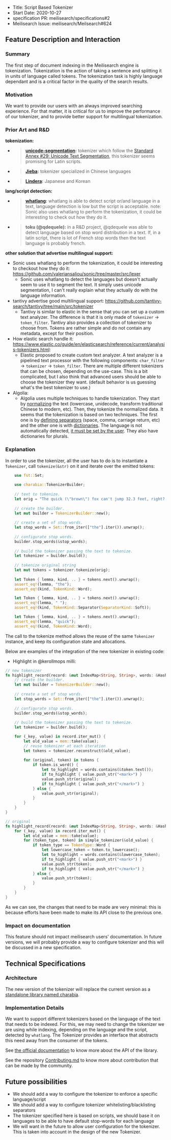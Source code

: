 - Title: Script Based Tokenizer
- Start Date: 2020-10-27
- specification PR: meilisearch/specifications#2
- Meilisearch Issue: meilisearch/Meilsearch#624

## Feature Description and Interaction

### Summary

The first step of document indexing in the Meilisearch engine is tokenization. Tokenization is the action of taking a sentence and splitting it in units of language called tokens. The tokenization task is highly language dependant and is a critical factor in the quality of the search results.

### Motivation

We want to provide our users with an always improved searching experience. For that matter, it is critical for us to improve the performance of our tokenizer, and to provide better support for multilingual tokenization.

### Prior Art and R&D

**tokenization:**
- > **[unicode-segmentation](https://github.com/unicode-rs/unicode-segmentation):**
  > tokenizer which follow the [Standard Annex #29: Unicode Text Segmentation](http://www.unicode.org/reports/tr29/),
  > this tokenizer seems promising for Latin scripts.
- > **[Jieba](https://github.com/messense/jieba-rs):**
  > tokenizer specialized in Chinese languages
- > **[Lindera](https://github.com/lindera-morphology/lindera):**
  > Japanese and Korean

**lang/script detection:**
- > **[whatlang](https://github.com/greyblake/whatlang-rs):**
  > whatlang is able to detect script or/and language in a text,
  > language detection is low but the script is acceptable.
  > note: Sonic also uses whatlang to perform the tokenization, it could be interesting to check out how they do it.
- > **toku (@qdequele):**
  > in a R&D project, @qdequele was able to detect language based on stop word distribution in a text.
  > If, in a latin script, there is lot of French stop words then the text language is probably french.

**other solution that advertise multilingual support:**
- Sonic uses whatlang to perform the tokenization, it could be interesting to checkout how they do it: https://github.com/valeriansaliou/sonic/tree/master/src/lexer
	- Sonic uses whatlang to detect the languages but doesn't actually seem to use it to segment the text. It simply uses unicode segmentation, I can't really explain what they actually do with the language information.
- tantivy advertise good multilingual support: https://github.com/tantivy-search/tantivy/tree/main/src/tokenizer
	- Tantivy is similar to elastic in the sense that you can set up a custom text analyzer. The difference is that it is only made of `tokenizer` -> `token_filter`. Tantivy also provides a collection of tokenizer to choose from. Tokens are rather simple and do not contain any metadata, except for their position.
- How elastic search handle it: https://www.elastic.co/guide/en/elasticsearch/reference/current/analysis-tokenizers.html:
	- Elastic proposed to create custom text analyzer. A text analyzer is a pipelined text processor with the following components: `char_filter` -> `tokenizer` -> `token_filter`. There are multiple different tokenizers that can be chosen, depending on the use-case. This is a bit complicated, but I also think that advanced users should be able to choose the tokenizer they want. (default behavior is us guessing what's the best tokenizer to use.)
- Algolia:
    - Algolia uses multiple techniques to handle tokenization. They start by [normalizing](https://www.algolia.com/doc/guides/managing-results/optimize-search-results/handling-natural-languages-nlp/in-depth/normalization/) the text (lowercase, unidecode, transform traditional Chinese to modern, etc). Then, they tokenize the normalized data. It seems that the tokenization is based on two techniques. The first one is by [defining separators](https://www.algolia.com/doc/guides/managing-results/optimize-search-results/handling-natural-languages-nlp/in-depth/tokenization/) (space, comma, carriage return, etc) and the other one is with [dictionaries](https://www.algolia.com/doc/guides/managing-results/optimize-search-results/handling-natural-languages-nlp/#using-dictionaries). The language is not automatically detected, [it must be set by the user](https://www.algolia.com/doc/guides/managing-results/optimize-search-results/handling-natural-languages-nlp/#no-automatic-language-detection). They also have dictionaries for plurals. 

### Explanation

In order to use the tokenizer, all the user has to do is to instantiate a `Tokenizer`, call `tokenize(&str)` on it and iterate over the emitted tokens:

```rust
    use fst::Set;
    
    use charabia::TokenizerBuilder;
    
    // text to tokenize.
    let orig = "The quick (\"brown\") fox can't jump 32.3 feet, right? Brr, it's 29.3°F!";
    
    // create the builder.
    let mut builder = TokenizerBuilder::new();
    
    // create a set of stop words.
    let stop_words = Set::from_iter(["the"].iter()).unwrap();
    
    // configurate stop words.
    builder.stop_words(&stop_words);
    
    // build the tokenizer passing the text to tokenize.
    let tokenizer = builder.build();
    
    // tokenize original string
    let mut tokens = tokenizer.tokenize(orig);
    
    let Token { lemma, kind, .. } = tokens.next().unwrap();
    assert_eq!(lemma, "the");
    assert_eq!(kind, TokenKind::Word);

    let Token { lemma, kind, .. } = tokens.next().unwrap();
    assert_eq!(lemma, " ");
    assert_eq!(kind, TokenKind::Separator(SeparatorKind::Soft));

    let Token { lemma, kind, .. } = tokens.next().unwrap();
    assert_eq!(lemma, "quick");
    assert_eq!(kind, TokenKind::Word);
```

The call to the tokenize method allows the reuse of the same `Tokenizer` instance, and keep its configuration state and allocations.

Below are examples of the integration of the new tokenizer in existing code:

- Highlight in @kerollmops milli:
```rust
// new tokenizer
fn highlight_record(record: &mut IndexMap<String, String>, words: &HashSet<String>) {
    // create the builder.
    let mut builder = TokenizerBuilder::new();
    
    // create a set of stop words.
    let stop_words = Set::from_iter(["the"].iter()).unwrap();
    
    // configurate stop words.
    builder.stop_words(&stop_words);
    
    // build the tokenizer passing the text to tokenize.
    let tokenizer = builder.build();

    for (_key, value) in record.iter_mut() {
        let old_value = mem::take(value);
        // reuse tokenizer at each iteration
        let tokens = tokenizer.reconstruct(&old_value);
        
        for (original, token) in tokens {
            if token.is_word() {
                let to_highlight = words.contains(&token.text());
                if to_highlight { value.push_str("<mark>") }
                value.push_str(original);
                if to_highlight { value.push_str("</mark>") }
            } else {
                value.push_str(original);
            }
        }
    }
}
```
```rust
// original
fn highlight_record(record: &mut IndexMap<String, String>, words: &HashSet<String>) {
    for (_key, value) in record.iter_mut() {
        let old_value = mem::take(value);
        for (token_type, token) in simple_tokenizer(&old_value) {
            if token_type == TokenType::Word {
                let lowercase_token = token.to_lowercase();
                let to_highlight = words.contains(&lowercase_token);
                if to_highlight { value.push_str("<mark>") }
                value.push_str(token);
                if to_highlight { value.push_str("</mark>") }
            } else {
                value.push_str(token);
            }
        }
    }
}
```

As we can see, the changes that need to be made are very minimal: this is because efforts have been made to make its API close to the previous one.

### Impact on documentation

This feature should not impact meilisearch users' documentation. 
In future versions, we will probably provide a way to configure tokenizer and this will be discussed in a new specification.

## Technical Specifications

### Architecture

The new version of the tokenizer will replace the current version as a [standalone library named charabia](https://crates.io/crates/charabia).

### Implementation Details

We want to support different tokenizers based on the language of the text that needs to be indexed. For this, we may need to change the tokenizer we are using while indexing, depending on the language and the script, detected by `whatlang`. The Tokenizer provides an interface that abstracts this need away from the consumer of the tokens.

See [the official documentation](https://docs.rs/charabia) to know more about the API of the library.

See the repository [Contributing.md](https://github.com/meilisearch/charabia/blob/main/CONTRIBUTING.md) to know more about contribution that can be made by the community.


## Future possibilities

- We should add a way to configure the tokenizer to enforce a specific language/script
- We should add a way to configure tokenizer whitelisting/blacklisting separators
- The tokenizer specified here is based on scripts, we should base it on languages to be able to have default stop-words for each language
- We will want in the future to allow user configuration for the tokenizer. This is taken into account in the design of the new Tokenizer.
